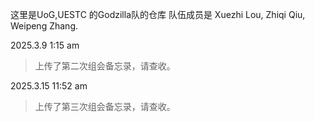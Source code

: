 
这里是UoG,UESTC 的Godzilla队的仓库
队伍成员是 Xuezhi Lou, Zhiqi Qiu, Weipeng Zhang.

2025.3.9 1:15  am
> 上传了第二次组会备忘录，请查收。


2025.3.15 11:52 am
> 上传了第三次组会备忘录，请查收。
